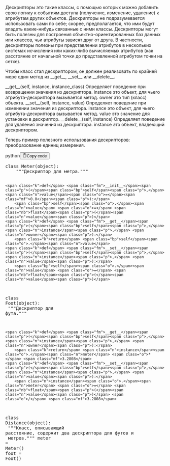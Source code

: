 <p>Дескрипторы это такие классы, с помощью которых можно добавить свою логику к событиям доступа 
(получение, изменение, удаление) к атрибутам других объектов. 
Дескрипторы не подразумевается использовать сами по себе; скорее, предполагается, 
что ими будут владеть какие-нибудь связанные с ними классы. 
Дескрипторы могут быть полезны для построения объектно-ориентированных баз данных или классов, 
чьи атрибуты зависят друг от друга. В частности, дескрипторы полезны при представлении атрибутов 
в нескольких системах исчисления или каких-либо вычисляемых атрибутов 
(как расстояние от начальной точки до представленной атрибутом точки на сетке).</p>
<p>Чтобы класс стал дескриптором, он должен реализовать по крайней мере один метод из 
&#95;&#95;get&#95;&#95;, &#95;&#95;set&#95;&#95; или &#95;&#95;delete&#95;&#95;. </p>
<p>&#95;&#95;get&#95;&#95;(self, instance, instance_class) Определяет поведение при возвращении значения из дескриптора. 
                                        instance это объект, для чьего атрибута-дескриптора вызывается метод. 
                                        owner это тип (класс) объекта.
&#95;&#95;set&#95;&#95;(self, instance, value)          Определяет поведение при изменении значения из дескриптора. 
                                        instance это объект, для чьего атрибута-дескриптора вызывается метод. 
                                        value это значение для установки в дескриптор.
&#95;&#95;delete&#95;&#95;(self, instance)              Определяет поведение для удаления значения из дескриптора. 
                                        instance это объект, владеющий дескриптором.</p>
<p>Теперь пример полезного использования дескрипторов: преобразование единиц измерения.</p>
<div class="code-element"><div class="lang-line"><text>python</text><button class="copy-button" id="code450b" onclick="copyCode(code450, code450b)"><svg stroke="currentColor" fill="none" stroke-width="2" viewBox="0 0 24 24" stroke-linecap="round" stroke-linejoin="round" class="h-4 w-4" height="1em" width="1em" xmlns="http://www.w3.org/2000/svg"><path d="M16 4h2a2 2 0 0 1 2 2v14a2 2 0 0 1-2 2H6a2 2 0 0 1-2-2V6a2 2 0 0 1 2-2h2"></path><rect x="8" y="2" width="8" height="4" rx="1" ry="1"></rect></svg><text>Copy code</text></button></div><div class="code" id="code450"><div class="highlight"><pre><span></span><span class="k">class</span> <span class="nc">Meter</span><span class="p">(</span><span class="nb">object</span><span class="p">):</span>
<span class="w">    </span><span class="sd">&quot;&quot;&quot;Дескриптор для метра.&quot;&quot;&quot;</span>

    <span class="k">def</span> <span class="fm">__init__</span><span class="p">(</span><span class="bp">self</span><span class="p">,</span> <span class="n">value</span><span class="o">=</span><span class="mf">0.0</span><span class="p">):</span>
        <span class="bp">self</span><span class="o">.</span><span class="n">value</span> <span class="o">=</span> <span class="nb">float</span><span class="p">(</span><span class="n">value</span><span class="p">)</span>
    <span class="k">def</span> <span class="fm">__get__</span><span class="p">(</span><span class="bp">self</span><span class="p">,</span> <span class="n">instance</span><span class="p">,</span> <span class="n">owner</span><span class="p">):</span>
        <span class="k">return</span> <span class="bp">self</span><span class="o">.</span><span class="n">value</span>
    <span class="k">def</span> <span class="fm">__set__</span><span class="p">(</span><span class="bp">self</span><span class="p">,</span> <span class="n">instance</span><span class="p">,</span> <span class="n">value</span><span class="p">):</span>
        <span class="bp">self</span><span class="o">.</span><span class="n">value</span> <span class="o">=</span> <span class="nb">float</span><span class="p">(</span><span class="n">value</span><span class="p">)</span>

<span class="k">class</span> <span class="nc">Foot</span><span class="p">(</span><span class="nb">object</span><span class="p">):</span>
<span class="w">    </span><span class="sd">&quot;&quot;&quot;Дескриптор для фута.&quot;&quot;&quot;</span>

    <span class="k">def</span> <span class="fm">__get__</span><span class="p">(</span><span class="bp">self</span><span class="p">,</span> <span class="n">instance</span><span class="p">,</span> <span class="n">owner</span><span class="p">):</span>
        <span class="k">return</span> <span class="n">instance</span><span class="o">.</span><span class="n">meter</span> <span class="o">*</span> <span class="mf">3.2808</span>
    <span class="k">def</span> <span class="fm">__set__</span><span class="p">(</span><span class="bp">self</span><span class="p">,</span> <span class="n">instance</span><span class="p">,</span> <span class="n">value</span><span class="p">):</span>
        <span class="n">instance</span><span class="o">.</span><span class="n">meter</span> <span class="o">=</span> <span class="nb">float</span><span class="p">(</span><span class="n">value</span><span class="p">)</span> <span class="o">/</span> <span class="mf">3.2808</span>

<span class="k">class</span> <span class="nc">Distance</span><span class="p">(</span><span class="nb">object</span><span class="p">):</span>
<span class="w">    </span><span class="sd">&quot;&quot;&quot;Класс, описывающий расстояние, содержит два дескриптора для футов и</span>
<span class="sd">    метров.&quot;&quot;&quot;</span>
    <span class="n">meter</span> <span class="o">=</span> <span class="n">Meter</span><span class="p">()</span>
    <span class="n">foot</span> <span class="o">=</span> <span class="n">Foot</span><span class="p">()</span>
</pre></div></div></div>